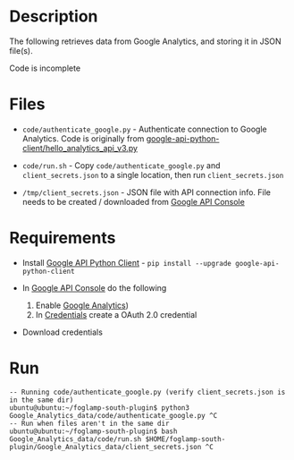 # Description
The following retrieves data from Google Analytics, and storing it in JSON file(s).

Code is incomplete

# Files 
- `code/authenticate_google.py` - Authenticate connection to Google Analytics. Code is originally from [google-api-python-client/hello_analytics_api_v3.py](https://github.com/google/google-api-python-client/blob/master/samples/analytics/hello_analytics_api_v3.py)

- `code/run.sh` - Copy `code/authenticate_google.py` and `client_secrets.json` to a single location, then run `client_secrets.json` 

- `/tmp/client_secrets.json` - JSON file with API connection info. File needs to be created / downloaded from [Google API Console](https://console.developers.google.com/)

# Requirements 
- Install [Google API Python Client](https://github.com/google/google-api-python-client) - `pip install --upgrade google-api-python-client`

- In [Google API Console](https://console.developers.google.com/) do the following
   1) Enable [Google Analytics](https://console.developers.google.com/apis/library/analyticsreporting.googleapis.com?q=Google%20Analytics&id=a6268697-60ed-41f3-afb3-5305fbcced6b&project=steel-math-209022)) 
   2) In [Credentials](https://console.developers.google.com/apis/credentials) create a OAuth 2.0 credential 

- Download credentials 

# Run
```
-- Running code/authenticate_google.py (verify client_secrets.json is in the same dir)
ubuntu@ubuntu:~/foglamp-south-plugin$ python3 Google_Analytics_data/code/authenticate_google.py ^C
-- Run when files aren't in the same dir 
ubuntu@ubuntu:~/foglamp-south-plugin$ bash Google_Analytics_data/code/run.sh $HOME/foglamp-south-plugin/Google_Analytics_data/client_secrets.json ^C
```

